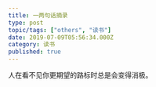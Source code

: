 ```yaml
---
title: 一两句话摘录
type: post
topic/tags: ["others", "读书"]
date: 2019-07-09T05:56:34.000Z
category: 读书
published: true
---
```


人在看不见你更期望的路标时总是会变得消极。
